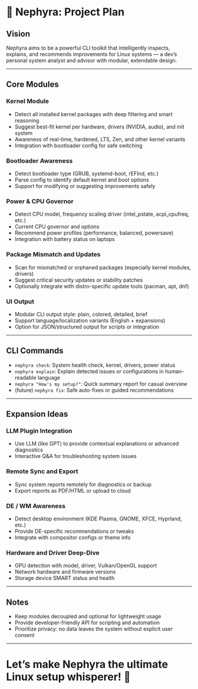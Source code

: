 # 🧠 Nephyra: Project Plan

## Vision
Nephyra aims to be a powerful CLI toolkit that intelligently inspects, explains, and recommends improvements for Linux systems — a dev’s personal system analyst and advisor with modular, extendable design.

---

## Core Modules

### Kernel Module
- Detect all installed kernel packages with deep filtering and smart reasoning  
- Suggest best-fit kernel per hardware, drivers (NVIDIA, audio), and init system  
- Awareness of real-time, hardened, LTS, Zen, and other kernel variants  
- Integration with bootloader config for safe switching

### Bootloader Awareness
- Detect bootloader type (GRUB, systemd-boot, rEFInd, etc.)  
- Parse config to identify default kernel and boot options  
- Support for modifying or suggesting improvements safely  

### Power & CPU Governor
- Detect CPU model, frequency scaling driver (intel_pstate, acpi_cpufreq, etc.)  
- Current CPU governor and options  
- Recommend power profiles (performance, balanced, powersave)  
- Integration with battery status on laptops  

### Package Mismatch and Updates
- Scan for mismatched or orphaned packages (especially kernel modules, drivers)  
- Suggest critical security updates or stability patches  
- Optionally integrate with distro-specific update tools (pacman, apt, dnf)

### UI Output
- Modular CLI output style: plain, colored, detailed, brief  
- Support language/localization variants (English + expansions)  
- Option for JSON/structured output for scripts or integration

---

## CLI Commands

- `nephyra check`: System health check, kernel, drivers, power status  
- `nephyra explain`: Explain detected issues or configurations in human-readable language  
- `nephyra "How's my setup?"`: Quick summary report for casual overview  
- (future) `nephyra fix`: Safe auto-fixes or guided recommendations

---

## Expansion Ideas

### LLM Plugin Integration
- Use LLM (like GPT) to provide contextual explanations or advanced diagnostics  
- Interactive Q&A for troubleshooting system issues

### Remote Sync and Export
- Sync system reports remotely for diagnostics or backup  
- Export reports as PDF/HTML or upload to cloud

### DE / WM Awareness
- Detect desktop environment (KDE Plasma, GNOME, XFCE, Hyprland, etc.)  
- Provide DE-specific recommendations or tweaks  
- Integrate with compositor configs or theme info

### Hardware and Driver Deep-Dive
- GPU detection with model, driver, Vulkan/OpenGL support  
- Network hardware and firmware versions  
- Storage device SMART status and health

---

## Notes

- Keep modules decoupled and optional for lightweight usage  
- Provide developer-friendly API for scripting and automation  
- Prioritize privacy: no data leaves the system without explicit user consent

---

# Let’s make Nephyra the ultimate Linux setup whisperer! 🚀
